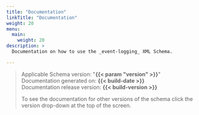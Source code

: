 ```yaml
---
title: "Documentation"
linkTitle: "Documentation"
weight: 20
menu:
  main:
    weight: 20
description: >
  Documentation on how to use the _event-logging_ XML Schema.

---
```


> Applicable Schema version: "**{{< param "version" >}}**"  
> Documentation generated on: **{{< build-date >}}**  
> Documentation release version: **{{< build-version >}}**  
>  
> To see the documentation for other versions of the schema click the version drop-down at the top of the screen.
